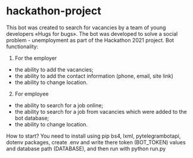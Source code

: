 # hackathon-project
This bot was created to search for vacancies by a team of young developers «Hugs for bugs». The bot was developed to solve a social problem - unemployment as part of the Hackathon 2021 project.
Bot functionality:
1) For the employer
-  the ability to add the vacancies;
-  the ability to add the contact information (phone, email, site link)
-  the ability to change location.
2) For employee
-  the ability to search for a job online;
-  the ability to search for a job from vacancies which were added to the bot database;
-  the ability to change location.

How to start?
You need to install using pip bs4, lxml, pytelegrambotapi, dotenv packages, create .env and write there token (BOT_TOKEN) values and database path (DATABASE), and then run with python run.py
